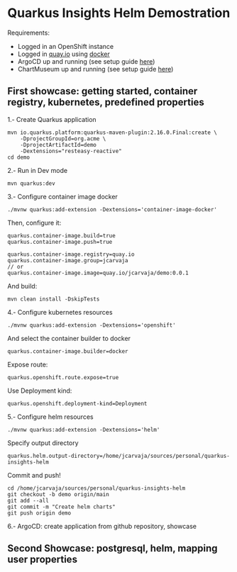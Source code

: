 # Quarkus Insights Helm Demostration

Requirements:
- Logged in an OpenShift instance
- Logged in [quay.io](https://quay.io) using [docker](https://www.docker.com/)
- ArgoCD up and running (see setup guide [here](./argocd-installation.md))
- ChartMuseum up and running (see setup guide [here](./chartmuseum-installation.md))

## First showcase: getting started, container registry, kubernetes, predefined properties

1.- Create Quarkus application

```
mvn io.quarkus.platform:quarkus-maven-plugin:2.16.0.Final:create \
    -DprojectGroupId=org.acme \
    -DprojectArtifactId=demo
    -Dextensions="resteasy-reactive"
cd demo
```

2.- Run in Dev mode

```
mvn quarkus:dev
```

3.- Configure container image docker

```
./mvnw quarkus:add-extension -Dextensions='container-image-docker'
```

Then, configure it:

```
quarkus.container-image.build=true
quarkus.container-image.push=true

quarkus.container-image.registry=quay.io
quarkus.container-image.group=jcarvaja
// or 
quarkus.container-image.image=quay.io/jcarvaja/demo:0.0.1
```

And build:

```
mvn clean install -DskipTests
```

4.- Configure kubernetes resources

```
./mvnw quarkus:add-extension -Dextensions='openshift'
```

And select the container builder to docker

```
quarkus.container-image.builder=docker
```

Expose route:

```
quarkus.openshift.route.expose=true
```

Use Deployment kind:

```
quarkus.openshift.deployment-kind=Deployment
```

5.- Configure helm resources

```
./mvnw quarkus:add-extension -Dextensions='helm'
```

Specify output directory

```
quarkus.helm.output-directory=/home/jcarvaja/sources/personal/quarkus-insights-helm
```

Commit and push!
```
cd /home/jcarvaja/sources/personal/quarkus-insights-helm
git checkout -b demo origin/main
git add --all
git commit -m "Create helm charts"
git push origin demo
```

6.- ArgoCD: create application from github repository, showcase

## Second Showcase: postgresql, helm, mapping user properties